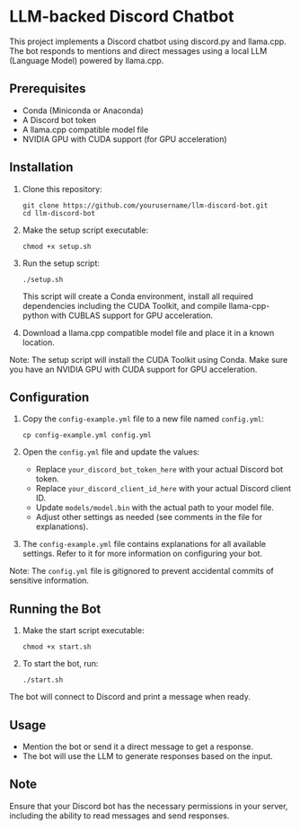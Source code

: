 # LLM-backed Discord Chatbot

This project implements a Discord chatbot using discord.py and llama.cpp. The bot responds to mentions and direct messages using a local LLM (Language Model) powered by llama.cpp.

## Prerequisites

- Conda (Miniconda or Anaconda)
- A Discord bot token
- A llama.cpp compatible model file
- NVIDIA GPU with CUDA support (for GPU acceleration)

## Installation

1. Clone this repository:
   ```
   git clone https://github.com/yourusername/llm-discord-bot.git
   cd llm-discord-bot
   ```

2. Make the setup script executable:
   ```
   chmod +x setup.sh
   ```

3. Run the setup script:
   ```
   ./setup.sh
   ```

   This script will create a Conda environment, install all required dependencies including the CUDA Toolkit, and compile llama-cpp-python with CUBLAS support for GPU acceleration.

4. Download a llama.cpp compatible model file and place it in a known location.

Note: The setup script will install the CUDA Toolkit using Conda. Make sure you have an NVIDIA GPU with CUDA support for GPU acceleration.

## Configuration

1. Copy the `config-example.yml` file to a new file named `config.yml`:
   ```
   cp config-example.yml config.yml
   ```

2. Open the `config.yml` file and update the values:
   - Replace `your_discord_bot_token_here` with your actual Discord bot token.
   - Replace `your_discord_client_id_here` with your actual Discord client ID.
   - Update `models/model.bin` with the actual path to your model file.
   - Adjust other settings as needed (see comments in the file for explanations).

3. The `config-example.yml` file contains explanations for all available settings. Refer to it for more information on configuring your bot.

Note: The `config.yml` file is gitignored to prevent accidental commits of sensitive information.

## Running the Bot

1. Make the start script executable:
   ```
   chmod +x start.sh
   ```

2. To start the bot, run:
   ```
   ./start.sh
   ```

The bot will connect to Discord and print a message when ready.

## Usage

- Mention the bot or send it a direct message to get a response.
- The bot will use the LLM to generate responses based on the input.

## Note

Ensure that your Discord bot has the necessary permissions in your server, including the ability to read messages and send responses.
